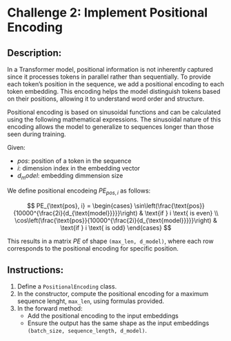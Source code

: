 # Challenge 2: Implement Positional Encoding

## Description:

In a Transformer model, positional information is not inherently captured since it 
processes tokens in parallel rather than sequentially. To provide each token’s position in 
the sequence, we add a positional encoding to each token embedding. This encoding helps the 
model distinguish tokens based on their positions, allowing it to understand word order and 
structure.

Positional encoding is based on sinusoidal functions and can be calculated using the 
following mathematical expressions. The sinusoidal nature of this encoding allows the model 
to generalize to sequences longer than those seen during training.


Given:

- $pos$: position of a token in the sequence
- $i$: dimension index in the embedding vector
- $d_model$: embedding dimmension size

We define positional encodeing $PE_{pos,i}$ as follows:

$$
PE_{\text{pos}, i} = 
\begin{cases} 
\sin\left(\frac{\text{pos}}{10000^{\frac{2i}{d_{\text{model}}}}}\right) & \text{if } i \text{ is even} \\
\cos\left(\frac{\text{pos}}{10000^{\frac{2i}{d_{\text{model}}}}}\right) & \text{if } i \text{ is odd} 
\end{cases}
$$

This results in a matrix $PE$ of shape `(max_len, d_model)`, where each row corresponds
to the positional encoding for specific position.

## Instructions:
 1. Define a `PositionalEncoding` class.
 2. In the constructor, compute the positional encoding for a maximum sequence lenght, `max_len`,
    using formulas provided.
 2. In the forward method:
    - Add the positional encoding to the input embeddings
    - Ensure the output has the same shape as the input embeddings 
      `(batch_size, sequence_length, d_model)`.  

